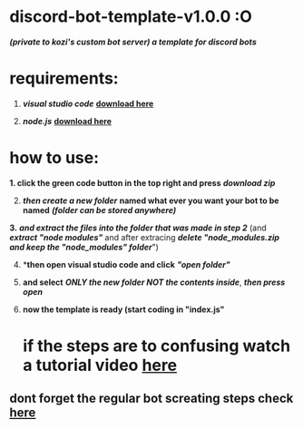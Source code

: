 # discord-bot-template-v1.0.0 :O
***(private to kozi's custom bot server) a template for discord bots***




# requirements:

1. ***visual studio code*** **[download here](https://code.visualstudio.com)**

2. ***node.js*** **[download here](https://nodejs.org/en)**
   
# how to use:

**1. click the green code button in the top right and press** ***download zip*** 
   
2. ***then create a new folder*** **named what ever you want your bot to be named** ***(folder can be stored anywhere)***
   
**3.** ***and extract the files into the folder that was made in step 2*** (and ***extract "node modules"*** and after extracing ***delete "node_modules.zip and keep the "node_modules" folder***")
 
4. ***then open visual studio code and click** ***"open folder"***
   
5. **and select** ***ONLY the new folder NOT the contents inside***, ***then press open***
   
6. **now the template is ready (start coding in "index.js"**

   # if the steps are to confusing watch a tutorial video [here](video_link)
## dont forget the regular bot screating steps check [here](https://discord.com/developers/applications)


